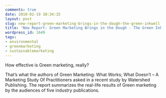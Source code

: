 ```yaml
---
comments: true
date: 2010-02-19 10:34:15
layout: post
slug: new-report-green-marketing-brings-in-the-dough-the-green-inkwell
title: 'New Report: Green Marketing Brings in the Dough - The Green Inkwell'
wordpress_id: 1649
tags:
- environmental
- greenmarketing
- sustainablemarketing
---
```


How effective is Green marketing, really?  

  

That’s what the authors of Green Marketing: What Works; What Doesn’t – A Marketing Study Of Practitioners asked in a recent study by Watershed Publishing.  The report summarizes the real-life results of Green marketing by the audiences of five industry publications.
